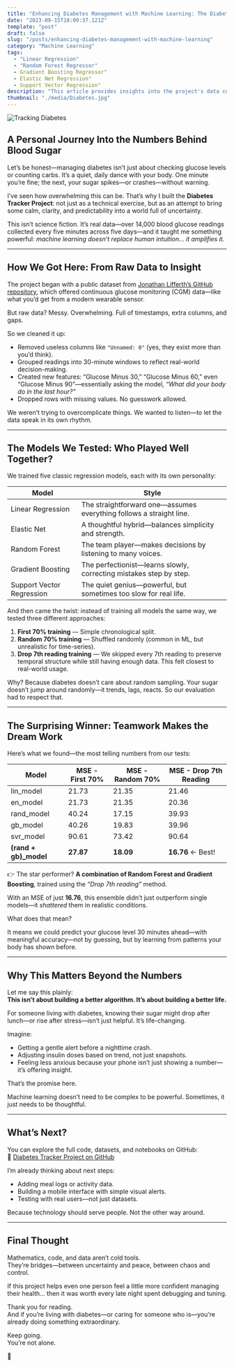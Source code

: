 ```yaml
---
title: "Enhancing Diabetes Management with Machine Learning: The Diabetes Tracker Project"
date: "2023-09-15T18:00:37.121Z"
template: "post"
draft: false
slug: "/posts/enhancing-diabetes-management-with-machine-learning"
category: "Machine Learning"
tags:
  - "Linear Regression"
  - "Random Forest Regressor"
  - Gradient Boosting Regressor"
  - Elastic Net Regression"
  - Support Vector Regression"
description: "This article provides insights into the project's data collection, preprocessing, feature selection, and the performance of various machine learning algorithms. Explore the results and find out which model and training approach emerged as the most effective, potentially offering improved diabetes management tools."
thumbnail: "./media/Diabetes.jpg"
---
```

![Tracking Diabetes](/media/Diabetes.jpg)

## A Personal Journey Into the Numbers Behind Blood Sugar

Let’s be honest—managing diabetes isn’t just about checking glucose levels or counting carbs. It’s a quiet, daily dance with your body. One minute you’re fine; the next, your sugar spikes—or crashes—without warning.

I’ve seen how overwhelming this can be. That’s why I built the **Diabetes Tracker Project**: not just as a technical exercise, but as an attempt to bring some calm, clarity, and predictability into a world full of uncertainty.

This isn’t science fiction. It’s real data—over 14,000 blood glucose readings collected every five minutes across five days—and it taught me something powerful: *machine learning doesn’t replace human intuition… it amplifies it.*

---

## How We Got Here: From Raw Data to Insight

The project began with a public dataset from [Jonathan Lifferth’s GitHub repository](https://github.com/jlifferth/nudge_in_streamlit), which offered continuous glucose monitoring (CGM) data—like what you’d get from a modern wearable sensor. 

But raw data? Messy. Overwhelming. Full of timestamps, extra columns, and gaps.

So we cleaned it up:

- Removed useless columns like `"Unnamed: 0"` (yes, they exist more than you’d think).
- Grouped readings into 30-minute windows to reflect real-world decision-making.
- Created new features: “Glucose Minus 30,” “Glucose Minus 60,” even “Glucose Minus 90”—essentially asking the model, *“What did your body do in the last hour?”*
- Dropped rows with missing values. No guesswork allowed.

We weren’t trying to overcomplicate things. We wanted to listen—to let the data speak in its own rhythm.

---

## The Models We Tested: Who Played Well Together?

We trained five classic regression models, each with its own personality:

| Model | Style |
|-------|-------|
| Linear Regression | The straightforward one—assumes everything follows a straight line. |
| Elastic Net | A thoughtful hybrid—balances simplicity and strength. |
| Random Forest | The team player—makes decisions by listening to many voices. |
| Gradient Boosting | The perfectionist—learns slowly, correcting mistakes step by step. |
| Support Vector Regression | The quiet genius—powerful, but sometimes too slow for real life. |

And then came the twist: instead of training all models the same way, we tested three different approaches:

1. **First 70% training** — Simple chronological split.
2. **Random 70% training** — Shuffled randomly (common in ML, but unrealistic for time-series).
3. **Drop 7th reading training** — We skipped every 7th reading to preserve temporal structure while still having enough data. This felt closest to real-world usage.

Why? Because diabetes doesn’t care about random sampling. Your sugar doesn’t jump around randomly—it trends, lags, reacts. So our evaluation had to respect that.

---

## The Surprising Winner: Teamwork Makes the Dream Work

Here’s what we found—the most telling numbers from our tests:

| Model                   | MSE - First 70% | MSE - Random 70% | MSE - Drop 7th Reading |
|-------------------------|------------------|-------------------|------------------------|
| lin_model               | 21.73            | 21.35             | 21.46                  |
| en_model                | 21.73            | 21.35             | 20.36                  |
| rand_model              | 40.24            | 17.15             | 39.93                  |
| gb_model                | 40.26            | 19.83             | 39.96                  |
| svr_model               | 90.61            | 73.42             | 90.64                  |
| **(rand + gb)_model**   | **27.87**        | **18.09**         | **16.76** ← Best!      |

👉 The star performer? **A combination of Random Forest and Gradient Boosting**, trained using the *“Drop 7th reading”* method.

With an MSE of just **16.76**, this ensemble didn’t just outperform single models—it *shattered* them in realistic conditions.

What does that mean?

It means we could predict your glucose level 30 minutes ahead—with meaningful accuracy—not by guessing, but by learning from patterns your body has shown before.

---

## Why This Matters Beyond the Numbers

Let me say this plainly:  
**This isn’t about building a better algorithm. It’s about building a better life.**

For someone living with diabetes, knowing their sugar might drop after lunch—or rise after stress—isn’t just helpful. It’s life-changing.

Imagine:
- Getting a gentle alert before a nighttime crash.
- Adjusting insulin doses based on trend, not just snapshots.
- Feeling less anxious because your phone isn’t just showing a number—it’s offering insight.

That’s the promise here.

Machine learning doesn’t need to be complex to be powerful. Sometimes, it just needs to be thoughtful.

---

## What’s Next?

You can explore the full code, datasets, and notebooks on GitHub:  
🔗 [Diabetes Tracker Project on GitHub](https://github.com/nourabosen/DiabetesTracker)

I’m already thinking about next steps:
- Adding meal logs or activity data.
- Building a mobile interface with simple visual alerts.
- Testing with real users—not just datasets.

Because technology should serve people. Not the other way around.

---

## Final Thought

Mathematics, code, and data aren’t cold tools.  
They’re bridges—between uncertainty and peace, between chaos and control.

If this project helps even one person feel a little more confident managing their health… then it was worth every late night spent debugging and tuning.

Thank you for reading.  
And if you’re living with diabetes—or caring for someone who is—you’re already doing something extraordinary.

Keep going.  
You’re not alone.

💛
